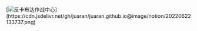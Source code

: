 [![反卡布达作战中心](["https://cdn.jsdelivr.net/gh/juaran/juaran.github.io@image/notion/localhost_3000_(iPhone%2012%20Pro).png](https://cdn.jsdelivr.net/gh/juaran/juaran.github.io@image/notion/20220622133737.png))](https://cdn.jsdelivr.net/gh/juaran/juaran.github.io@image/notion/20220622133737.png)

